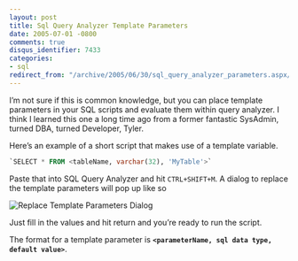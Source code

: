 ```yaml
---
layout: post
title: Sql Query Analyzer Template Parameters
date: 2005-07-01 -0800
comments: true
disqus_identifier: 7433
categories:
- sql
redirect_from: "/archive/2005/06/30/sql_query_analyzer_parameters.aspx/"
---
```


I’m not sure if this is common knowledge, but you can place template
parameters in your SQL scripts and evaluate them within query analyzer.
I think I learned this one a long time ago from a former fantastic
SysAdmin, turned DBA, turned Developer, Tyler.

Here’s an example of a short script that makes use of a template
variable.

```sql
`SELECT * FROM <tableName, varchar(32), 'MyTable'>`
```

Paste that into SQL Query Analyzer and hit `CTRL+SHIFT+M`. A dialog to
replace the template parameters will pop up like so

![Replace Template Parameters
Dialog](https://haacked.com/images/ReplaceTemplateParameters.jpg)

Just fill in the values and hit return and you’re ready to run the
script.

The format for a template parameter is
**`<parameterName, sql data type, default value>`**.

